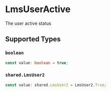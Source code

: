 # LmsUserActive

The user active status


## Supported Types

### `boolean`

```typescript
const value: boolean = true;
```

### `shared.LmsUser2`

```typescript
const value: shared.LmsUser2 = LmsUser2.True;
```

